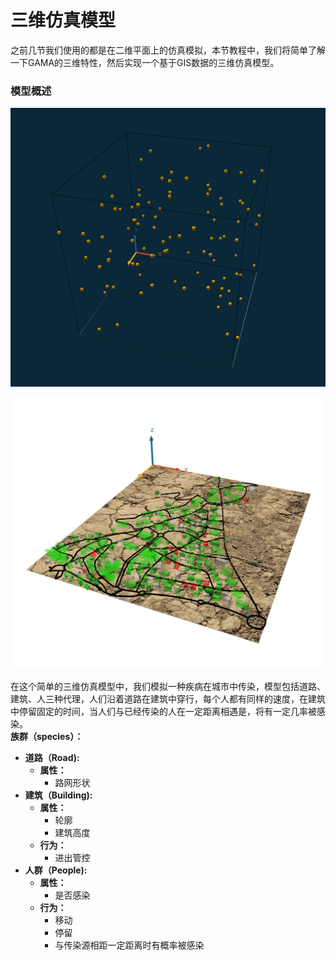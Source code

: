 # 三维仿真模型

之前几节我们使用的都是在二维平面上的仿真模拟，本节教程中，我们将简单了解一下GAMA的三维特性，然后实现一个基于GIS数据的三维仿真模型。

### 模型概述

![6.0.0 GAMA&#x7684;&#x4E09;&#x7EF4;&#x7279;&#x6027;](../../.gitbook/assets/image%20%2826%29.png)

![6.0.1 &#x4E09;&#x7EF4;&#x4EFF;&#x771F;&#x6A21;&#x578B;](../../.gitbook/assets/image%20%2827%29.png)



在这个简单的三维仿真模型中，我们模拟一种疾病在城市中传染，模型包括道路、建筑、人三种代理，人们沿着道路在建筑中穿行，每个人都有同样的速度，在建筑中停留固定的时间，当人们与已经传染的人在一定距离相遇是，将有一定几率被感染。  
**族群（species）：**‌

* **道路（Road\):**
  * **属性：**
    * 路网形状
* **建筑（Building\):**
  * **属性：**
    * 轮廓
    * 建筑高度
  * **行为：**
    * 进出管控
* **人群（People\):**
  * **属性：**
    * 是否感染
  * **行为：**
    * 移动
    * 停留
    * 与传染源相距一定距离时有概率被感染

